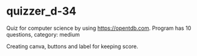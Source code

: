 # quizzer_d-34
Quiz for computer science by using https://opentdb.com. Program has 10 questions, category: medium 

Creating canva, buttons and label for keeping score.
